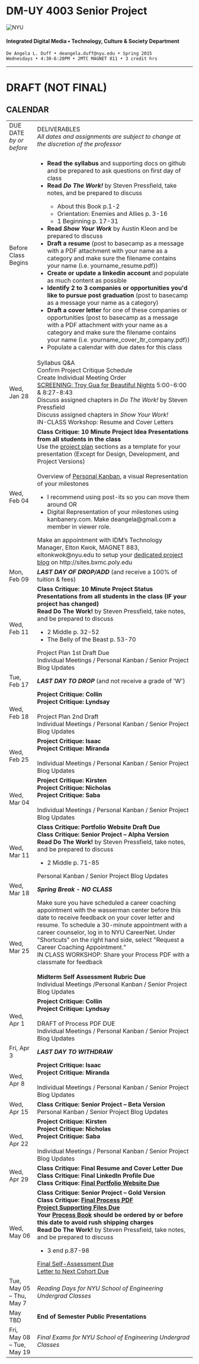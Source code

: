 # DM-UY 4003 Senior Project

![NYU](http://ws2.polishedsolid.com/de/nyu_soe_logo.png)
#### Integrated Digital Media • Technology, Culture & Society Department 

    De Angela L. Duff • deangela.duff@nyu.edu • Spring 2015 
    Wednesdays • 4:30-6:20PM • 2MTC MAGNET 811 • 3 credit hrs

---

# DRAFT (NOT FINAL)

## CALENDAR


<table>
<tr>
    <td width="15%">DUE DATE<br>
    <i>by or before</i></td>
    <td width="85%">DELIVERABLES<br><i>All dates and assignments are subject to change at the discretion of the professor</i></td> 
</tr>
<tr>
    <td>Before Class Begins</td>
    <td>
    <ul>
    <li><strong>Read the syllabus</strong> and supporting docs on github and be prepared to ask questions on first day of class</li>
    <li><strong>Read <i>Do The Work!</i></strong> by Steven Pressfield, take notes, and be prepared to discuss</li>
        <ul>
        <li>About this Book p.1-2</li>
        <li>Orientation: Enemies and Allies p. 3-16</li>
        <li>1 Beginning p. 17-31</li>
        </ul>
    <li><strong>Read <i>Show Your Work</i></strong> by Austin Kleon and be prepared to discuss</li>
    <li><strong>Draft a resume</strong> (post to basecamp as a message with a PDF attachment with your name as a category and make sure the filename contains your name (i.e. yourname_resume.pdf))</li>
    <li><strong>Create or update a linkedin account</strong> and populate as much content as possible</li>
    <li><strong>Identify 2 to 3 companies or opportunities you'd like to pursue post graduation</strong> (post to basecamp as a message your name as a category)</li>
    <li><strong>Draft a cover letter</strong> for one of these companies or opportunities (post to basecamp as a message with a PDF attachment with your name as a category and make sure the filename contains your name (i.e. yourname_cover_ltr_company.pdf))</li>
    <li>Populate a calendar with due dates for this class</li>
    </ul></td>    
</tr>
<tr>
    <td>Wed, Jan 28</td>
    <td>Syllabus Q&amp;A<br>
    Confirm Project Critique Schedule<br>
    Create Individual Meeting Order<br>
    <a href="http://www.youtube.com/watch?v=9l5JhBL1VSA" target="_blank">SCREENING: Troy Gua for Beautiful Nights</a> 5:00-6:00 &amp; 8:27-8:43<br>
    Discuss assigned chapters in <i>Do The Work!</i></strong> by Steven Pressfield<br>
    Discuss assigned chapters in <i>Show Your Work!</i><br>
    IN-CLASS Workshop: Resume and Cover Letters</td>  
</tr>
<tr>
    <td>Wed, Feb 04</td>
    <td><strong>Class Critique: 10 Minute Project Idea Presentations from all students in the class</strong><br>Use the <a href="dm4003_senior_project_plan.md">project plan</a> sections as a template for your presentation (Except for Design, Development, and Project Versions)<br><br>Overview of <a href="http://personalkanban.com" target="_blank">Personal Kanban</a>, a visual Representation of your milestones
    <ul>
    <li>I recommend using post-its so you can move them around
    OR</li>
    <li>Digital Representation of your milestones using kanbanery.com. Make deangela@gmail.com a member in viewer role.</li>
    </ul>
    Make an appointment with IDM’s Technology Manager, Elton Kwok, MAGNET 883, eltonkwok@nyu.edu to setup your <a href="dm4003_senior_project_blog.md">dedicated project blog</a> on http://sites.bxmc.poly.edu</td> 
</tr>
<tr>
    <td>Mon, Feb 09</td>
    <td><strong><i>LAST DAY OF DROP/ADD</i></strong> (and receive a 100% of tuition &amp; fees)</td> 
</tr>
<tr>
    <td>Wed, Feb 11</td>
    <td><strong>Class Critique: 10 Minute Project Status Presentations from all students in the class (IF your project has changed)<br>
    Read Do The Work!</strong> by Steven Pressfield, take notes, and be prepared to discuss
    <ul>
    <li>2 Middle p. 32-52</li>
    <li>The Belly of the Beast p. 53-70</li>
    </ul>
    Project Plan 1st Draft Due<br>Individual Meetings / Personal Kanban / Senior Project Blog Updates</td> 
</tr>
<tr>
    <td>Tue, Feb 17</td>
    <td><strong><i>LAST DAY TO DROP</i></strong> (and not receive a grade of 'W')</td> 
</tr>
<tr>
    <td>Wed, Feb 18</td>
    <td><strong>Project Critique: Collin<br>Project Critique: Lyndsay</strong><br><br>Project Plan 2nd Draft<br>Individual Meetings / Personal Kanban / Senior Project Blog Updates</td> 
</tr>
<tr>
    <td>Wed, Feb 25</td>
    <td><strong>Project Critique: Isaac<br>Project Critique: Miranda</strong><br><br>Individual Meetings / Personal Kanban / Senior Project Blog Updates</td> 
</tr>
<tr>
    <td>Wed, Mar 04</td>
    <td><strong>Project Critique: Kirsten<br>Project Critique: Nicholas<br>Project Critique: Saba</strong><br><br>Individual Meetings / Personal Kanban / Senior Project Blog Updates</td> 
</tr>
<tr>
    <td>Wed, Mar 11</td>
    <td><strong>Class Critique: Portfolio Website Draft Due<br>
    Class Critique: Senior Project – Alpha Version<br>
    Read Do The Work!</strong> by Steven Pressfield, take notes, and be prepared to discuss
    <ul>
    <li>2 Middle p. 71-85</li>
    </ul>
    Personal Kanban / Senior Project Blog Updates</td> 
</tr>
<tr>
    <td>Wed, Mar 18</td>
    <td><strong><i>Spring Break - NO CLASS</i></strong></td> 
</tr>
<tr>
    <td>Wed, Mar 25</td>
    <td>Make sure you have scheduled a career coaching appointment with the wasserman center before this date to receive feedback on your cover letter and resume. To schedule a 30-minute appointment with a career counselor, log in to NYU CareerNet. Under "Shortcuts" on the right hand side, select "Request a Career Coaching Appointment."<br>IN CLASS WORKSHOP: Share your Process PDF with a classmate for feedback<br><br><strong>Midterm Self Assessment Rubric Due</strong><br>Individual Meetings /Personal Kanban / Senior Project Blog Updates</td> 
</tr>
<tr>
    <td>Wed, Apr 1</td>
    <td><strong>Project Critique: Collin<br>Project Critique: Lyndsay</strong><br><br>DRAFT of Process PDF DUE<br>Individual Meetings / Personal Kanban / Senior Project Blog Updates</td> 
</tr>
<tr>
    <td>Fri, Apr 3</td>
    <td><strong><i>LAST DAY TO WITHDRAW</i></strong></td> 
</tr>

<tr>
    <td>Wed, Apr 8</td>
    <td><strong>Project Critique: Isaac<br>Project Critique: Miranda</strong><br><br>Individual Meetings / Personal Kanban / Senior Project Blog Updates</td> 
</tr>
<tr>
    <td>Wed, Apr 15</td>
    <td><strong>Class Critique: Senior Project – Beta Version</strong><br>Personal Kanban / Senior Project Blog Updates</td> 
</tr>
<tr>
    <td>Wed, Apr 22</td>
    <td><strong>Project Critique: Kirsten<br>Project Critique: Nicholas<br>Project Critique: Saba</strong><br><br>Individual Meetings / Personal Kanban / Senior Project Blog Updates</td> 
</tr>
<tr>
    <td>Wed, Apr 29</td>
    <td><strong>Class Critique: Final Resume and Cover Letter Due<br>
    Class Critique: Final LinkedIn Profile Due<br>
    Class Critique: <a href="dm4003_senior_project_end_of_semester_deliverables.md">Final Portfolio Website Due</a><br></strong></td> 
</tr>
<tr>
    <td>Wed, May 06</td>
    <td><strong>Class Critique: Senior Project – Gold Version<br>
    Class Critique: <a href="dm4003_senior_project_end_of_semester_deliverables.md">Final Process PDF</a><br>
    <a href="dm4003_senior_project_end_of_semester_deliverables.md">Project Supporting Files Due</a><br>
    Your <a href="dm4003_senior_project_end_of_semester_deliverables.md">Process Book</a> should be ordered by or before this date to avoid rush shipping charges<br>
    Read Do The Work!</strong> by Steven Pressfield, take notes, and be prepared to discuss
    <ul>
    <li>3 end p.87-98</li>
    </ul>
    <a href="dm4003_senior_project_end_of_semester_deliverables.md">Final Self-Assessment Due</a><br>
    <a href="dm4003_senior_project_end_of_semester_deliverables.md">Letter to Next Cohort Due</a></td> 
</tr>
<tr>
    <td>Tue, May 05 – Thu, May 7</td>
    <td><i>Reading Days for NYU School of Engineering Undergrad Classes</i></td> 
</tr>
<tr>
    <td>May TBD</td>
    <td><strong>End of Semester Public Presentations</strong></td>
</tr>
<tr>
    <td>Fri, May 08 – Tue, May 19</td>
    <td><i>Final Exams for NYU School of Engineering Undergrad Classes</i></td> 
</tr>
</table>



